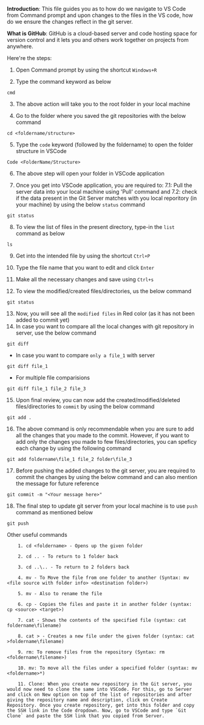 **Introduction**: This file guides you as to how do we navigate to VS Code from Command prompt and upon changes to the files in the VS code, how do we ensure the changes reflect in the git server. 

**What is GitHub**: GitHub is a cloud-based server and code hosting space for version control and it lets you and others work together on projects from anywhere.

Here're the steps: 

1. Open Command prompt by using the shortcut `Windows+R`

2. Type the command keyword as below
```
cmd
```

3. The above action will take you to the root folder in your local machine

4. Go to the folder where you saved the git repositories with the below command
```
cd <foldername/structure>
```

5. Type the `code` keyword (followed by the foldername) to open the folder structure in VSCode
```
Code <FolderName/Structure>
```
6. The above step will open your folder in VSCode application

7. Once you get into VSCode application, you are required to: 
   7.1: Pull the server data into your local machine using 'Pull' command and 
   7.2: check if the data present in the Git Server matches with you local reporitory (in your machine) by using the below `status` command
```
git status
```
8. To view the list of files in the present directory, type-in the `list` command as below
```
ls
```
9. Get into the intended file by using the shortcut `Ctrl+P`

10. Type the file name that you want to edit and click `Enter`

11. Make all the necessary changes and save using `Ctrl+s`

12. To view the modified/created files/directories, us the below command
```
git status
```
13. Now, you will see all the `modified files` in Red color (as it has not been added to commit yet)
14. In case you want to compare all the local changes with git repository in server, use the below command
```
git diff
```

*   In case you want to compare `only a file_1` with server

```
git diff file_1
```

* For multiple file comparisions

```
git diff file_1 file_2 file_3
```
15. Upon final review, you can now add the created/modified/deleted files/directories to `commit` by using the below command
```
git add .
```
16. The above command is only recommendable when you are sure to add all the changes that you made to the commit. However, if you want to add only the changes you made to few files/directories, you can speficy each change by using the following command
```
git add foldername\file_1 file_2 folder\file_3
```
17. Before pushing the added changes to the git server, you are required to commit the changes by using the below command and can also mention the message for future reference
```
git commit -m "<Your message here>"
```
18. The final step to update git server from your local machine is to use `push` command as mentioned below
```
git push
```


Other useful commands

        1. cd <foldername> - Opens up the given folder

        2. cd .. - To return to 1 folder back

        3. cd ..\.. - To return to 2 folders back

        4. mv - To Move the file from one folder to another (Syntax: mv <file source with folder info> <destination folder>)

        5. mv - Also to rename the file

        6. cp - Copies the files and paste it in another folder (syntax: cp <source> <target>)

        7. cat - Shows the contents of the specified file (syntax: cat foldername\filename)

        8. cat > - Creates a new file under the given folder (syntax: cat >foldername\filename)

        9. rm: To remove files from the repository (Syntax: rm <foldername\filename>)

        10. mv: To move all the files under a specified folder (syntax: mv <foldername>*)
        
        11. Clone: When you create new repository in the Git server, you would now need to clone the same into VSCode. For this, go to Server and click on New option on top of the list of repositories and after giving the repository name and description, click on Create Repository. Once you create repository, get into this folder and copy the SSH link in the Code dropdown. Now, go to VSCode and type `Git Clone` and paste the SSH link that you copied from Server.
        
